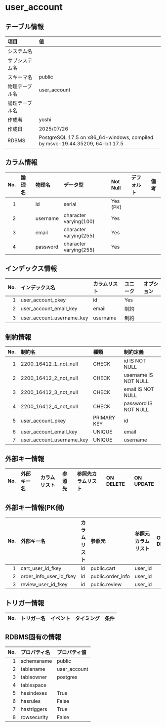 # user_account

## テーブル情報

| 項目                           | 値                                                                                                   |
|:-------------------------------|:-----------------------------------------------------------------------------------------------------|
| システム名                     |                                                                                                      |
| サブシステム名                 |                                                                                                      |
| スキーマ名                     | public                                                                                               |
| 物理テーブル名                 | user_account                                                                                         |
| 論理テーブル名                 |                                                                                                      |
| 作成者                         | yoshi                                                                                                |
| 作成日                         | 2025/07/26                                                                                           |
| RDBMS                          | PostgreSQL 17.5 on x86_64-windows, compiled by msvc-19.44.35209, 64-bit 17.5                         |



## カラム情報

| No. | 論理名                         | 物理名                         | データ型                       | Not Null | デフォルト           | 備考                           |
|----:|:-------------------------------|:-------------------------------|:-------------------------------|:---------|:---------------------|:-------------------------------|
|   1 |                                | id                             | serial                         | Yes (PK) |                      |                                |
|   2 |                                | username                       | character varying(100)         | Yes      |                      |                                |
|   3 |                                | email                          | character varying(255)         | Yes      |                      |                                |
|   4 |                                | password                       | character varying(255)         | Yes      |                      |                                |



## インデックス情報

| No. | インデックス名                 | カラムリスト                             | ユニーク   | オプション                     | 
|----:|:-------------------------------|:-----------------------------------------|:-----------|:-------------------------------|
|   1 | user_account_pkey              | id                                       | Yes        |                                |
|   2 | user_account_email_key         | email                                    | 制約       |                                |
|   3 | user_account_username_key      | username                                 | 制約       |                                |



## 制約情報

| No. | 制約名                         | 種類                           | 制約定義                       |
|----:|:-------------------------------|:-------------------------------|:-------------------------------|
|   1 | 2200_16412_1_not_null          | CHECK                          | id IS NOT NULL                 |
|   2 | 2200_16412_2_not_null          | CHECK                          | username IS NOT NULL           |
|   3 | 2200_16412_3_not_null          | CHECK                          | email IS NOT NULL              |
|   4 | 2200_16412_4_not_null          | CHECK                          | password IS NOT NULL           |
|   5 | user_account_pkey              | PRIMARY KEY                    | id                             |
|   6 | user_account_email_key         | UNIQUE                         | email                          |
|   7 | user_account_username_key      | UNIQUE                         | username                       |



## 外部キー情報

| No. | 外部キー名                     | カラムリスト                             | 参照先                         | 参照先カラムリスト                       | ON DELETE    | ON UPDATE    |
|----:|:-------------------------------|:-----------------------------------------|:-------------------------------|:-----------------------------------------|:-------------|:-------------|



## 外部キー情報(PK側)

| No. | 外部キー名                     | カラムリスト                             | 参照元                         | 参照元カラムリスト                       | ON DELETE    | ON UPDATE    |
|----:|:-------------------------------|:-----------------------------------------|:-------------------------------|:-----------------------------------------|:-------------|:-------------|
|   1 | cart_user_id_fkey              | id                                       | public.cart                    | user_id                                  |              |              |
|   2 | order_info_user_id_fkey        | id                                       | public.order_info              | user_id                                  |              |              |
|   3 | review_user_id_fkey            | id                                       | public.review                  | user_id                                  |              |              |



## トリガー情報

| No. | トリガー名                     | イベント                                 | タイミング           | 条件                           |
|----:|:-------------------------------|:-----------------------------------------|:---------------------|:-------------------------------|



## RDBMS固有の情報

| No. | プロパティ名                   | プロパティ値                                                                                         |
|----:|:-------------------------------|:-----------------------------------------------------------------------------------------------------|
|   1 | schemaname                     | public                                                                                               |
|   2 | tablename                      | user_account                                                                                         |
|   3 | tableowner                     | postgres                                                                                             |
|   4 | tablespace                     |                                                                                                      |
|   5 | hasindexes                     | True                                                                                                 |
|   6 | hasrules                       | False                                                                                                |
|   7 | hastriggers                    | True                                                                                                 |
|   8 | rowsecurity                    | False                                                                                                |


